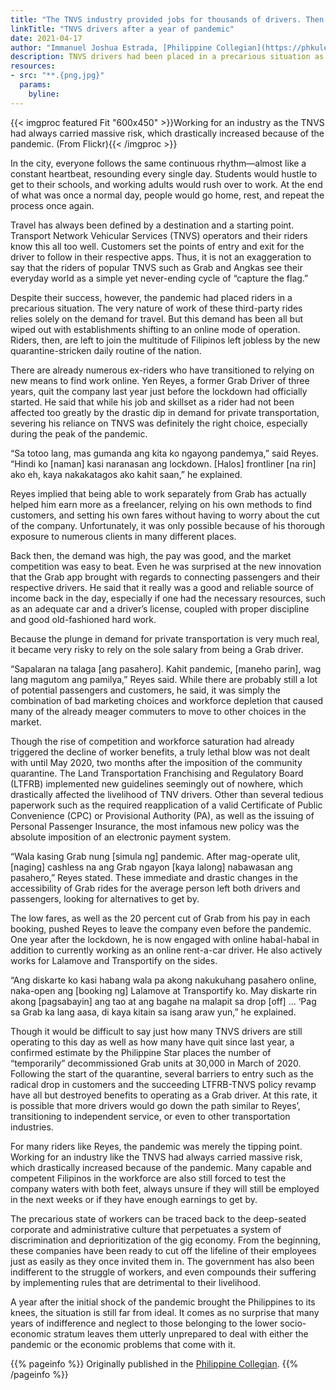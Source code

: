 ```yaml
---
title: "The TNVS industry provided jobs for thousands of drivers. Then the pandemic came."
linkTitle: "TNVS drivers after a year of pandemic"
date: 2021-04-17
author: "Immanuel Joshua Estrada, [Philippine Collegian](https://phkule.org/)"
description: TNVS drivers had been placed in a precarious situation as demand for their service dipped due to the pandemic. A year after a lockdown was first declared, their situation is still far from ideal.
resources:
- src: "**.{png,jpg}"
  params:
    byline:
---
```

{{< imgproc featured Fit "600x450" >}}Working for an industry as the TNVS had always carried massive risk, which drastically increased because of the pandemic. (From Flickr){{< /imgproc >}}

<span class="drop">I</span>n the city, everyone follows the same continuous rhythm—almost like a constant heartbeat, resounding every single day. Students would hustle to get to their schools, and working adults would rush over to work. At the end of what was once a normal day, people would go home, rest, and repeat the process once again.

Travel has always been defined by a destination and a starting point. Transport Network Vehicular Services (TNVS) operators and their riders know this all too well. Customers set the points of entry and exit for the driver to follow in their respective apps. Thus, it is not an exaggeration to say that the riders of popular TNVS such as Grab and Angkas see their everyday world as a simple yet never-ending cycle of “capture the flag.”

Despite their success, however, the pandemic had placed riders in a precarious situation. The very nature of work of these third-party rides relies solely on the demand for travel. But this demand has been all but wiped out with establishments shifting to an online mode of operation. Riders, then, are left to join the multitude of Filipinos left jobless by the new quarantine-stricken daily routine of the nation.

There are already numerous ex-riders who have transitioned to relying on new means to find work online. Yen Reyes, a former Grab Driver of three years, quit the company last year just before the lockdown had officially started. He said that while his job and skillset as a rider had not been affected too greatly by the drastic dip in demand for private transportation, severing his reliance on TNVS was definitely the right choice, especially during the peak of the pandemic. 

 “Sa totoo lang, mas gumanda ang kita ko ngayong pandemya,” said Reyes. “Hindi ko [naman] kasi naranasan ang lockdown. [Halos] frontliner [na rin] ako eh, kaya nakakatagos ako kahit saan,” he explained. 

Reyes implied that being able to work separately from Grab has actually helped him earn more as a freelancer, relying on his own methods to find customers, and setting his own fares without having to worry about the cut of the company. Unfortunately, it was only possible because of his thorough exposure to numerous clients in many different places.

Back then, the demand was high, the pay was good, and the market competition was easy to beat. Even he was surprised at the new innovation that the Grab app brought with regards to connecting passengers and their respective drivers. He said that it really was a good and reliable source of income back in the day, especially if one had the necessary resources, such as an adequate car and a driver’s license, coupled with proper discipline and good old-fashioned hard work.

Because the plunge in demand for private transportation is very much real, it became very risky to rely on the sole salary from being a Grab driver. 

“Sapalaran na talaga [ang pasahero]. Kahit pandemic, [maneho parin], wag lang magutom ang pamilya,” Reyes said. While there are probably still a lot of potential passengers and customers, he said, it was simply the combination of bad marketing choices and workforce depletion that caused many of the already meager commuters to move to other choices in the market. 

Though the rise of competition and workforce saturation had already triggered the decline of worker benefits, a truly lethal blow was not dealt with until May 2020, two months after the imposition of the community quarantine. The Land Transportation Franchising and Regulatory Board (LTFRB) implemented new guidelines seemingly out of nowhere, which drastically affected the livelihood of TNV drivers. Other than several tedious paperwork such as the required reapplication of a valid Certificate of Public Convenience (CPC) or Provisional Authority (PA), as well as the issuing of Personal Passenger Insurance,  the most infamous new policy was the absolute imposition of an electronic payment system.

“Wala kasing Grab nung [simula ng] pandemic. After mag-operate ulit, [naging] cashless na ang Grab ngayon [kaya lalong] nabawasan ang pasahero,” Reyes stated. These immediate and drastic changes in the accessibility of Grab rides for the average person left both drivers and passengers, looking for alternatives to get by. 

The low fares, as well as the 20 percent cut of Grab from his pay in each booking, pushed Reyes to leave the company even before the pandemic. One year after the lockdown, he is now engaged with online habal-habal in addition to currently working as an online rent-a-car driver. He also actively works for Lalamove and Transportify on the sides. 

“Ang diskarte ko kasi habang wala pa akong nakukuhang pasahero online, naka-open ang [booking ng] Lalamove at Transportify ko. May diskarte rin akong [pagsabayin] ang tao at ang bagahe na malapit sa drop [off] ... ‘Pag sa Grab ka lang aasa, di kaya kitain sa isang araw yun,” he explained.

Though it would be difficult to say just how many TNVS drivers are still operating to this day as well as how many have quit since last year, a confirmed estimate by the Philippine Star places the number of “temporarily” decommissioned Grab units at 30,000 in March of 2020. Following the start of the quarantine, several barriers to entry such as the radical drop in customers and the succeeding LTFRB-TNVS policy revamp have all but destroyed benefits to operating as a Grab driver. At this rate, it is possible that more drivers would go down the path similar to Reyes’, transitioning to independent service, or even to other transportation industries.

For many riders like Reyes, the pandemic was merely the tipping point. Working for an industry like the TNVS had always carried massive risk, which drastically increased because of the pandemic. Many capable and competent Filipinos in the workforce are also still forced to test the company waters with both feet, always unsure if they will still be employed in the next weeks or if they have enough earnings to get by. 

The precarious state of workers can be traced back to the deep-seated corporate and administrative culture that perpetuates a system of discrimination and deprioritization of the gig economy. From the beginning, these companies have been ready to cut off the lifeline of their employees just as easily as they once invited them in. The government has also been indifferent to the struggle of workers, and even compounds their suffering by implementing rules that are detrimental to their livelihood. 

A year after the initial shock of the pandemic brought the Philippines to its knees, the situation is still far from ideal. It comes as no surprise that many years of indifference and neglect to those belonging to the lower socio-economic stratum leaves them utterly unprepared to deal with either the pandemic or the economic problems that come with it.

{{% pageinfo %}}
Originally published in the [Philippine Collegian](https://phkule.org/article/57/the-tnvs-industry-provided-jobs-for-thousands-of-drivers-then-the-pandemic-came).
{{% /pageinfo %}}
